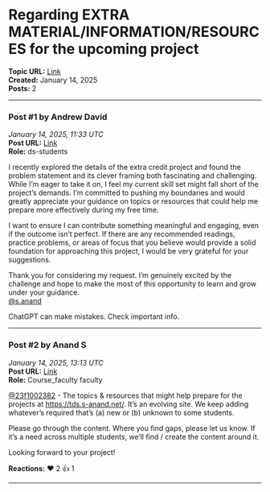 # Regarding EXTRA MATERIAL/INFORMATION/RESOURCES for the upcoming project
**Topic URL:** [Link](https://discourse.onlinedegree.iitm.ac.in/t/regarding-extra-material-information-resources-for-the-upcoming-project/163241)  
**Created:** January 14, 2025  
**Posts:** 2  

---

### Post #1 by **Andrew David**
*January 14, 2025, 11:33 UTC*  
**Post URL:** [Link](https://discourse.onlinedegree.iitm.ac.in/t/regarding-extra-material-information-resources-for-the-upcoming-project/163241/1)  
**Role:**  ds-students

I recently explored the details of the extra credit project and found the problem statement and its clever framing both fascinating and challenging. While I’m eager to take it on, I feel my current skill set might fall short of the project’s demands. I’m committed to pushing my boundaries and would greatly appreciate your guidance on topics or resources that could help me prepare more effectively during my free time.

I want to ensure I can contribute something meaningful and engaging, even if the outcome isn’t perfect. If there are any recommended readings, practice problems, or areas of focus that you believe would provide a solid foundation for approaching this project, I would be very grateful for your suggestions.

Thank you for considering my request. I’m genuinely excited by the challenge and hope to make the most of this opportunity to learn and grow under your guidance.  
[@s.anand](https://discourse.onlinedegree.iitm.ac.in/u/s.anand)

ChatGPT can make mistakes. Check important info.

---

### Post #2 by **Anand S**
*January 14, 2025, 13:13 UTC*  
**Post URL:** [Link](https://discourse.onlinedegree.iitm.ac.in/t/regarding-extra-material-information-resources-for-the-upcoming-project/163241/2)  
**Role:** Course_faculty faculty

[@23f1002382](https://discourse.onlinedegree.iitm.ac.in/u/23f1002382) - The topics & resources that might help prepare for the projects at <https://tds.s-anand.net/>. It’s an evolving site. We keep adding whatever’s required that’s (a) new or (b) unknown to some students.

Please go through the content. Where you find gaps, please let us know. If it’s a need across multiple students, we’ll find / create the content around it.

Looking forward to your project!

**Reactions:** ❤️ 2 👍 1

---
